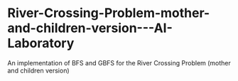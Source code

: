 # River-Crossing-Problem-mother-and-children-version---AI-Laboratory
An implementation of BFS and GBFS for the River Crossing Problem (mother and children version)
